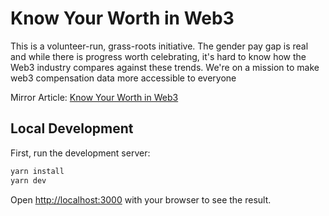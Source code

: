 # Know Your Worth in Web3
This is a volunteer-run, grass-roots initiative. The gender pay gap is real and while there is progress worth celebrating, it's hard to know how the Web3 industry compares against these trends. We're on a mission to make web3 compensation data more accessible to everyone

Mirror Article: [Know Your Worth in Web3](https://mirror.xyz/wib.eth/AcSHQiNAZBi_49fO0-nEC4ej6uuph_ssg42kfmYDnt8)
## Local Development

First, run the development server:

```bash
yarn install
yarn dev
```

Open [http://localhost:3000](http://localhost:3000) with your browser to see the result.
